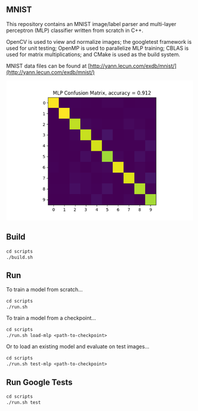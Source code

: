 ## MNIST
This repository contains an MNIST image/label parser and
multi-layer perceptron (MLP) classifier written from scratch in C++. 

OpenCV is used to view and normalize images; the googletest framework is used
for unit testing; OpenMP is used to parallelize MLP training; CBLAS is used for
matrix multiplications; and CMake is used as the build system.

MNIST data files can be found at
[http://yann.lecun.com/exdb/mnist/](http://yann.lecun.com/exdb/mnist/)

![MLP Confusion Matrix](results/models/model_10-26-1733/model_10-26-1733_confusion.png)

## Build

```
cd scripts
./build.sh
```
## Run

To train a model from scratch...
```
cd scripts
./run.sh
```

To train a model from a checkpoint...
```
cd scripts
./run.sh load-mlp <path-to-checkpoint>
```

Or to load an existing model and evaluate on test images...
```
cd scripts
./run.sh test-mlp <path-to-checkpoint>
```

## Run Google Tests
```
cd scripts
./run.sh test
```
